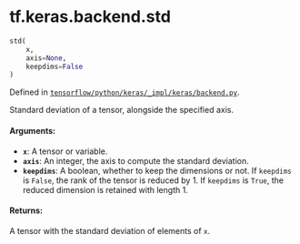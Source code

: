 <div itemscope itemtype="http://developers.google.com/ReferenceObject">
<meta itemprop="name" content="tf.keras.backend.std" />
</div>

# tf.keras.backend.std

``` python
std(
    x,
    axis=None,
    keepdims=False
)
```



Defined in [`tensorflow/python/keras/_impl/keras/backend.py`](https://www.tensorflow.org/code/tensorflow/python/keras/_impl/keras/backend.py).

Standard deviation of a tensor, alongside the specified axis.

#### Arguments:

* <b>`x`</b>: A tensor or variable.
* <b>`axis`</b>: An integer, the axis to compute the standard deviation.
* <b>`keepdims`</b>: A boolean, whether to keep the dimensions or not.
        If `keepdims` is `False`, the rank of the tensor is reduced
        by 1. If `keepdims` is `True`,
        the reduced dimension is retained with length 1.


#### Returns:

A tensor with the standard deviation of elements of `x`.